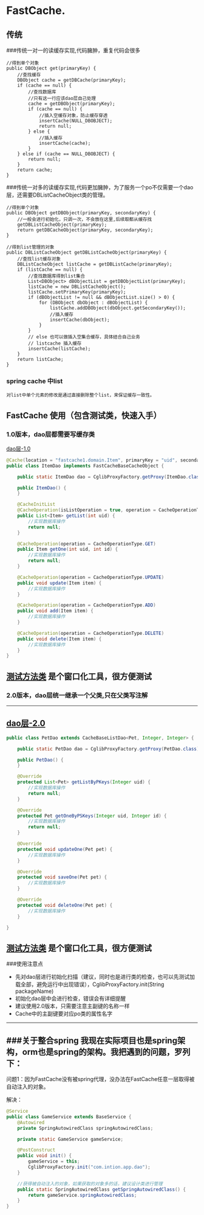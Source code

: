 # FastCache.

## 传统

###传统一对一的读缓存实现,代码臃肿，重复代码会很多
```
//得到单个对象
public DBObject get(primaryKey) {
    //查找缓存
    DBObject cache = getDBCache(primaryKey);
    if (cache == null) {
        //查找数据库
        //只有这一行应该dao层自己处理
        cache = getDBObject(primaryKey);
        if (cache == null) {
            //插入空缓存对象，防止缓存穿透
            insertCache(NULL_DBOBJECT);
            return null;
        } else {
            //插入缓存
            insertCache(cache);
        }
    } else if (cache == NULL_DBOBJECT) {
        return null;
    }
    return cache;
}
```
###传统一对多的读缓存实现,代码更加臃肿，为了服务一个po不仅需要一个dao层，还需要DBListCacheObject类的管理。
```
//得到单个对象
public DBObject getDBObject(primaryKey, secondaryKey) {
    //一般会进行初始化，只调一次，不会放在这里,后续取都从缓存找
    getDBListCacheObject(primaryKey);
    return getDBCacheObject(primaryKey, secondaryKey);
}

//得到list管理的对象
public DBListCacheObject getDBListCacheObject(primaryKey) {
    //查找list缓存对象
    DBListCacheObject listCache = getDBListCache(primaryKey);
    if (listCache == null) {
        //查找数据库得到list集合
        List<DBObject> dBObjectList = getDBObjectList(primaryKey);
        listCache = new DBListCacheObject();
        listCache.setPrimaryKey(primaryKey);
        if (dBObjectList != null && dBObjectList.size() > 0) {
            for (DBObject dbObject : dBObjectList) {
                listCache.addDBObject(dbObject.getSecondaryKey());
                //插入缓存
                insertCache(dbObject);
            }
        }
        // else 也可以做插入空集合缓存，具体结合自己业务
        // listcache 插入缓存
        insertCache(listCache);
    }
    return listCache;
}
```

### spring cache 中list
```
对list中单个元素的修改是通过直接删除整个list，来保证缓存一致性。
```

## FastCache 使用（包含测试类，快速入手）
### 1.0版本，dao层都需要写缓存类
[dao层-1.0](src/test/java/fastcache1/dao)
```java
@Cache(location = "fastcache1.domain.Item", primaryKey = "uid", secondaryKey = "id")
public class ItemDao implements FastCacheBaseCacheObject {

    public static ItemDao dao = CglibProxyFactory.getProxy(ItemDao.class);

    public ItemDao() {
    }

    @CacheInitList
    @CacheOperation(isListOperation = true, operation = CacheOperationType.GET)
    public List<Item> getList(int uid) {
        //实现数据库操作
        return null;
    }

    @CacheOperation(operation = CacheOperationType.GET)
    public Item getOne(int uid, int id) {
        //实现数据库操作
        return null;
    }

    @CacheOperation(operation = CacheOperationType.UPDATE)
    public void update(Item item) {
        //实现数据库操作
    }

    @CacheOperation(operation = CacheOperationType.ADD)
    public void add(Item item) {
        //实现数据库操作
    }

    @CacheOperation(operation = CacheOperationType.DELETE)
    public void delete(Item item) {
        //实现数据库操作
    }
}
```
[测试方法类](src/test/java/fastcache1/Test1.java) 是个窗口化工具，很方便测试
---
### 2.0版本，dao层统一继承一个父类,只在父类写注解
---
[dao层-2.0](src/test/java/fastcache2/dao)
---
```java
public class PetDao extends CacheBaseListDao<Pet, Integer, Integer> {

    public static PetDao dao = CglibProxyFactory.getProxy(PetDao.class);

    public PetDao() {
    }

    @Override
    protected List<Pet> getListByPKeys(Integer uid) {
        //实现数据库操作
        return null;
    }

    @Override
    protected Pet getOneByPSKeys(Integer uid, Integer id) {
        //实现数据库操作
        return null;
    }

    @Override
    protected void updateOne(Pet pet) {
        //实现数据库操作
    }

    @Override
    protected void saveOne(Pet pet) {
        //实现数据库操作
    }

    @Override
    protected void deleteOne(Pet pet) {
        //实现数据库操作
    }

}
```
[测试方法类](src/test/java/fastcache2/Test2.java) 是个窗口化工具，很方便测试
---
###使用注意点
* 先对dao层进行初始化扫描（建议，同时也是进行类的检查，也可以先测试加载全部，避免运行中出现错误），CglibProxyFactory.init(String packageName)
* 初始化dao层中会进行检查，错误会有详细提醒
* 建议使用2.0版本，只需要注意主副键的名称一样
* Cache中的主副键要对应po类的属性名字
---

###关于整合spring
我现在实际项目也是spring架构，orm也是spring的架构。我把遇到的问题，罗列下：
---
问题1：因为FastCache没有被spring代理，没办法在FastCache任意一层取得被自动注入的对象。

解决：
```java
@Service
public class GameService extends BaseService {
    @Autowired
    private SpringAutowiredClass springAutowiredClass;

    private static GameService gameService;

    @PostConstruct
    public void init() {
        gameService = this;
        CglibProxyFactory.init("com.intion.app.dao");
    }

    //获得被自动注入的对象，如果获取的对象多的话，建议设计类进行管理
    public static SpringAutowiredClass getSpringAutowiredClass() {
        return gameService.springAutowiredClass;
    }
}
```